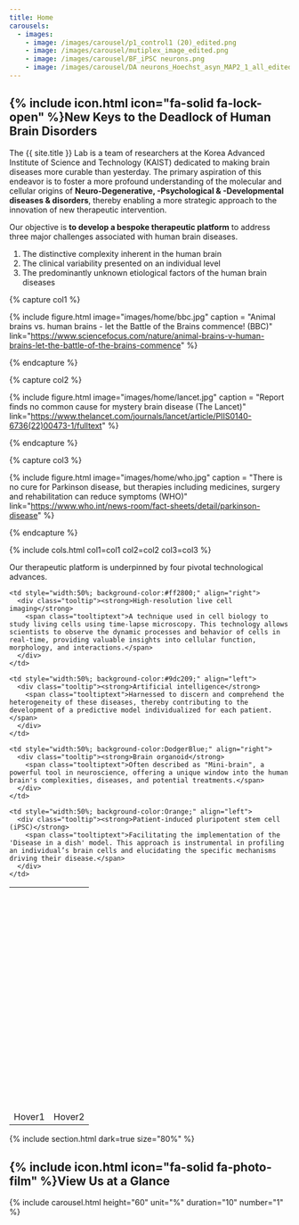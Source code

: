 ```yaml
---
title: Home
carousels:
  - images: 
    - image: /images/carousel/p1_control1 (20)_edited.png
    - image: /images/carousel/mutiplex_image_edited.png
    - image: /images/carousel/BF_iPSC neurons.png
    - image: /images/carousel/DA neurons_Hoechst_asyn_MAP2_1_all_edited.png
---
```


## {% include icon.html icon="fa-solid fa-lock-open" %}New Keys to the Deadlock of Human Brain Disorders

The {{ site.title }} Lab is a team of researchers at the Korea Advanced Institute of Science and Technology (KAIST) dedicated to making brain diseases more curable than yesterday. The primary aspiration of this endeavor is to foster a more profound understanding of the molecular and cellular origins of <strong>Neuro-Degenerative, -Psychological & -Developmental diseases & disorders</strong>, thereby enabling a more strategic approach to the innovation of new therapeutic intervention.
<br>

Our objective is <strong>to develop a bespoke therapeutic platform</strong> to address three major challenges associated with human brain diseases.

<ol>
  <li>The distinctive complexity inherent in the human brain </li>
  
  <li>The clinical variability presented on an individual level </li>
  
  <li>The predominantly unknown etiological factors of the human brain diseases </li>
</ol>

{% capture col1 %}

{% include figure.html image="images/home/bbc.jpg" caption = "Animal brains vs. human brains - let the Battle of the Brains commence! (BBC)" link="https://www.sciencefocus.com/nature/animal-brains-v-human-brains-let-the-battle-of-the-brains-commence" %}

{% endcapture %}

{% capture col2 %}

{% include figure.html image="images/home/lancet.jpg" caption = "Report finds no common cause for mystery brain disease (The Lancet)" link="https://www.thelancet.com/journals/lancet/article/PIIS0140-6736(22)00473-1/fulltext" %}

{% endcapture %}

{% capture col3 %}

{% include figure.html image="images/home/who.jpg" caption = "There is no cure for Parkinson disease, but therapies including medicines, surgery and rehabilitation can reduce symptoms (WHO)" link="https://www.who.int/news-room/fact-sheets/detail/parkinson-disease" %}

{% endcapture %}

{% include cols.html col1=col1 col2=col2 col3=col3 %}

Our therapeutic platform is underpinned by four pivotal technological advances.

<table style="width:70%">
  <tr style="height:200px; vertical-align:bottom;">
    
    <td style="width:50%; background-color:#ff2800;" align="right">
      <div class="tooltip"><strong>High-resolution live cell imaging</strong>
        <span class="tooltiptext">A technique used in cell biology to study living cells using time-lapse microscopy. This technology allows scientists to observe the dynamic processes and behavior of cells in real-time, providing valuable insights into cellular function, morphology, and interactions.</span>
      </div>
    </td>
    
    <td style="width:50%; background-color:#9dc209;" align="left">
      <div class="tooltip"><strong>Artificial intelligence</strong>
        <span class="tooltiptext">Harnessed to discern and comprehend the heterogeneity of these diseases, thereby contributing to the development of a predictive model individualized for each patient.</span>
      </div>
    </td>
    
  </tr>
  
  <tr style="height:200px; vertical-align:top;">
    
    <td style="width:50%; background-color:DodgerBlue;" align="right">
      <div class="tooltip"><strong>Brain organoid</strong>
        <span class="tooltiptext">Often described as "Mini-brain", a powerful tool in neuroscience, offering a unique window into the human brain's complexities, diseases, and potential treatments.</span>
      </div>
    </td>
    
    <td style="width:50%; background-color:Orange;" align="left"> 
      <div class="tooltip"><strong>Patient-induced pluripotent stem cell (iPSC)</strong>
        <span class="tooltiptext">Facilitating the implementation of the 'Disease in a dish' model. This approach is instrumental in profiling an individual’s brain cells and elucidating the specific mechanisms driving their disease.</span>
      </div>
    </td>
    
  </tr>
  <tr>
    <td style="width:50%; ><button class="button"><span>Hover1</span></button></td>
    <td style="width:50%; ><button class="button"><span>Hover2</span></button></td>
  </tr>
</table>

{% include section.html dark=true size="80%" %}

## {% include icon.html icon="fa-solid fa-photo-film" %}View Us at a Glance

{% include carousel.html height="60" unit="%" duration="10" number="1" %}
